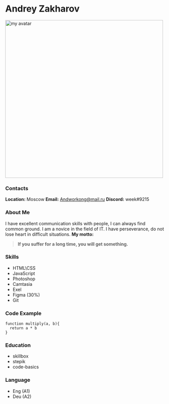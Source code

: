 # Andrey Zakharov

<img src="https://scientificrussia.ru/images/b/teb-full.jpg" alt="my avatar" heigt="500" width="500">

### Contacts

**Location:**
Moscow
**Email:**
Andworkong@mail.ru
**Discord:**
week#9215

### About Me

I have excellent communication skills with people, I can always find common ground. I am a novice in the field of IT. I have perseverance, do not lose heart in difficult situations.
**My motto:**

> **If you suffer for a long time, you will get something.**

### Skills

- HTML\CSS
- JavaScript
- Photoshop
- Camtasia
- Exel
- Figma (30%)
- Git

### Code Example

```
function multiply(a, b){
  return a * b
}
```

### Education

- skillbox
- stepik
- code-basics

### Language

- Eng (A1)
- Deu (A2)
